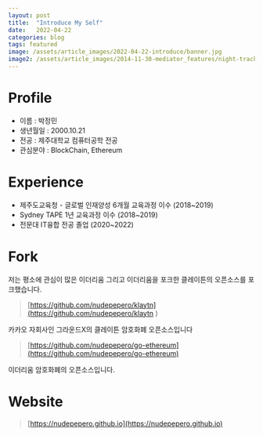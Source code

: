 ```yaml
---
layout: post
title:  "Introduce My Self"
date:   2022-04-22
categories: blog
tags: featured
image: /assets/article_images/2022-04-22-introduce/banner.jpg
image2: /assets/article_images/2014-11-30-mediator_features/night-track-mobile.JPG
---
```


# Profile
- 이름 : 박정민
- 생년월일 : 2000.10.21
- 전공 : 제주대학교 컴퓨터공학 전공
- 관심분야 : BlockChain, Ethereum

# Experience

- 제주도교육청 - 글로벌 인재양성 6개월 교육과정 이수 (2018~2019)
- Sydney TAPE 1년 교육과정 이수 (2018~2019)
- 전문대 IT융합 전공 졸업 (2020~2022)

# Fork
저는 평소에 관심이 많은 이더리움 그리고 이더리움을 포크한 클레이튼의 오픈소스를 포크했습니다.

>[https://github.com/nudepepero/klaytn](https://github.com/nudepepero/klaytn
)

카카오 자회사인 그라운드X의 클레이튼 암호화폐 오픈소스입니다

>[https://github.com/nudepepero/go-ethereum](https://github.com/nudepepero/go-ethereum)

이더리움 암호화폐의 오픈소스입니다.

# Website
>[https://nudepepero.github.io](https://nudepepero.github.io)
